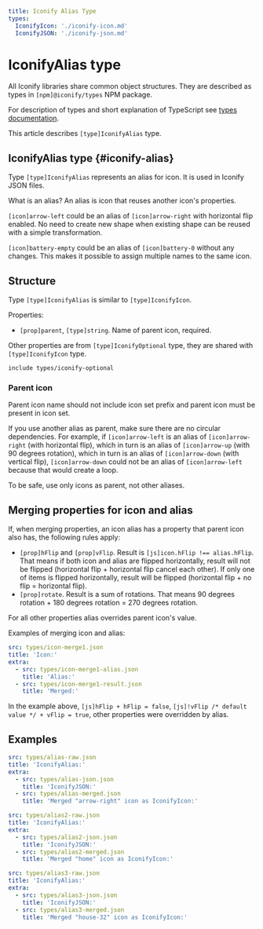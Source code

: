 ```yaml
title: Iconify Alias Type
types:
  IconifyIcon: './iconify-icon.md'
  IconifyJSON: './iconify-json.md'
```

# IconifyAlias type

All Iconify libraries share common object structures. They are described as types in `[npm]@iconify/types` NPM package.

For description of types and short explanation of TypeScript see [types documentation](./index.md).

This article describes `[type]IconifyAlias` type.

## IconifyAlias type {#iconify-alias}

Type `[type]IconifyAlias` represents an alias for icon. It is used in Iconify JSON files.

What is an alias? An alias is icon that reuses another icon's properties.

`[icon]arrow-left` could be an alias of `[icon]arrow-right` with horizontal flip enabled. No need to create new shape when existing shape can be reused with a simple transformation.

`[icon]battery-empty` could be an alias of `[icon]battery-0` without any changes. This makes it possible to assign multiple names to the same icon.

## Structure

Type `[type]IconifyAlias` is similar to `[type]IconifyIcon`.

Properties:

- `[prop]parent`, `[type]string`. Name of parent icon, required.

Other properties are from `[type]IconifyOptional` type, they are shared with `[type]IconifyIcon` type.

`include types/iconify-optional`

### Parent icon

Parent icon name should not include icon set prefix and parent icon must be present in icon set.

If you use another alias as parent, make sure there are no circular dependencies. For example, if `[icon]arrow-left` is an alias of `[icon]arrow-right` (with horizontal flip), which in turn is an alias of `[icon]arrow-up` (with 90 degrees rotation), which in turn is an alias of `[icon]arrow-down` (with vertical flip), `[icon]arrow-down` could not be an alias of `[icon]arrow-left` because that would create a loop.

To be safe, use only icons as parent, not other aliases.

## Merging properties for icon and alias

If, when merging properties, an icon alias has a property that parent icon also has, the following rules apply:

- `[prop]hFlip` and `[prop]vFlip`. Result is `[js]icon.hFlip !== alias.hFlip`. That means if both icon and alias are flipped horizontally, result will not be flipped (horizontal flip + horizontal flip cancel each other). If only one of items is flipped horizontally, result will be flipped (horizontal flip + no flip = horizontal flip).
- `[prop]rotate`. Result is a sum of rotations. That means 90 degrees rotation + 180 degrees rotation = 270 degrees rotation.

For all other properties alias overrides parent icon's value.

Examples of merging icon and alias:

```yaml
src: types/icon-merge1.json
title: 'Icon:'
extra:
  - src: types/icon-merge1-alias.json
    title: 'Alias:'
  - src: types/icon-merge1-result.json
    title: 'Merged:'
```

In the example above, `[js]hFlip + hFlip = false`, `[js]!vFlip /* default value */ + vFlip = true`, other properties were overridden by alias.

## Examples

```yaml
src: types/alias-raw.json
title: 'IconifyAlias:'
extra:
  - src: types/alias-json.json
    title: 'IconifyJSON:'
  - src: types/alias-merged.json
    title: 'Merged "arrow-right" icon as IconifyIcon:'
```

```yaml
src: types/alias2-raw.json
title: 'IconifyAlias:'
extra:
  - src: types/alias2-json.json
    title: 'IconifyJSON:'
  - src: types/alias2-merged.json
    title: 'Merged "home" icon as IconifyIcon:'
```

```yaml
src: types/alias3-raw.json
title: 'IconifyAlias:'
extra:
  - src: types/alias3-json.json
    title: 'IconifyJSON:'
  - src: types/alias3-merged.json
    title: 'Merged "house-32" icon as IconifyIcon:'
```
